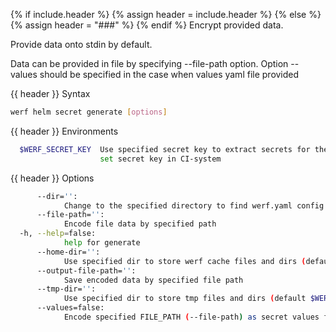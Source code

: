 {% if include.header %}
{% assign header = include.header %}
{% else %}
{% assign header = "###" %}
{% endif %}
Encrypt provided data.

Provide data onto stdin by default.

Data can be provided in file by specifying --file-path option. Option --values should be specified 
in the case when values yaml file provided

{{ header }} Syntax

```bash
werf helm secret generate [options]
```

{{ header }} Environments

```bash
  $WERF_SECRET_KEY  Use specified secret key to extract secrets for the deploy; recommended way to 
                    set secret key in CI-system
```

{{ header }} Options

```bash
      --dir='':
            Change to the specified directory to find werf.yaml config
      --file-path='':
            Encode file data by specified path
  -h, --help=false:
            help for generate
      --home-dir='':
            Use specified dir to store werf cache files and dirs (default $WERF_HOME or ~/.werf)
      --output-file-path='':
            Save encoded data by specified file path
      --tmp-dir='':
            Use specified dir to store tmp files and dirs (default $WERF_TMP or system tmp dir)
      --values=false:
            Encode specified FILE_PATH (--file-path) as secret values file
```

